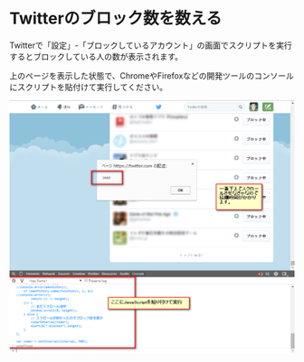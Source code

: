 # Twitterのブロック数を数える

Twitterで「設定」-「ブロックしているアカウント」の画面でスクリプトを実行するとブロックしている人の数が表示されます。

上のページを表示した状態で、ChromeやFirefoxなどの開発ツールのコンソールにスクリプトを貼付けて実行してください。

![](2015-03-25_220707.png)